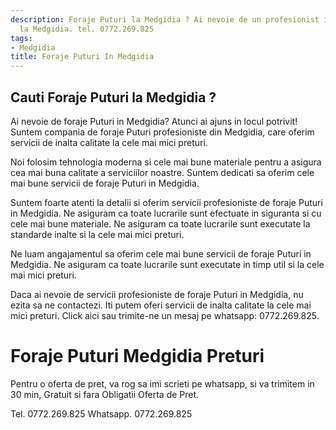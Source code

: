 ```yaml
---
description: Foraje Puturi la Medgidia ? Ai nevoie de un profesionist in Foraje Puturi
  la Medgidia. tel. 0772.269.825
tags:
- Medgidia
title: Foraje Puturi In Medgidia
---
```



## Cauti Foraje Puturi la Medgidia ?

Ai nevoie de foraje Puturi in Medgidia? Atunci ai ajuns in locul potrivit! Suntem compania de foraje Puturi profesioniste din Medgidia, care oferim servicii de inalta calitate la cele mai mici preturi.

Noi folosim tehnologia moderna si cele mai bune materiale pentru a asigura cea mai buna calitate a serviciilor noastre. Suntem dedicati sa oferim cele mai bune servicii de foraje Puturi in Medgidia.

Suntem foarte atenti la detalii si oferim servicii profesioniste de foraje Puturi in Medgidia. Ne asiguram ca toate lucrarile sunt efectuate in siguranta si cu cele mai bune materiale. Ne asiguram ca toate lucrarile sunt executate la standarde inalte si la cele mai mici preturi.

Ne luam angajamentul sa oferim cele mai bune servicii de foraje Puturi in Medgidia. Ne asiguram ca toate lucrarile sunt executate in timp util si la cele mai mici preturi.

Daca ai nevoie de servicii profesioniste de foraje Puturi in Medgidia, nu ezita sa ne contactezi. Iti putem oferi servicii de inalta calitate la cele mai mici preturi. Click aici <link> sau trimite-ne un mesaj pe whatsapp: 0772.269.825.

# Foraje Puturi Medgidia Preturi
Pentru o oferta de pret, va rog sa imi scrieti pe whatsapp, si va trimitem in 30 min, Gratuit si fara Obligatii Oferta de Pret.

Tel. 0772.269.825
Whatsapp. 0772.269.825